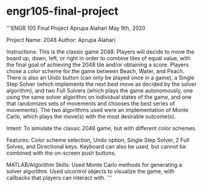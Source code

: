 # engr105-final-project
'''ENGR 105 
Final Project
Aprupa Alahari
May 9th, 2020

Project Name: 2048
Author: Aprupa Alahari

Instructions: This is the classic game 2048. Players will decide to move the board up, down, left, or right in order to combine tiles of equal value, with the final goal of achieving the 2048 tile and/or obtaining a score. Players chose a color scheme for the game between Beach, Water, and Peach. There is also an Undo button (can only be played once in a game), a Single Step Solver (which implements the next best move as decided by the solver algorithm), and two Full Solvers (which plays the game autonomously, one using the same solver algorithm on individual states of the game, and one that randomizes sets of movements and chooses the best series of movements). The two algorithms used were an implementation of Monte Carlo, which plays the move(s) with the most desirable outcome(s).

Intent: To simulate the classic 2048 game, but with different color schemes. 

Features: Color scheme selection, Undo option, Single Step Solver, 2 Full Solves, and Directional keys. Keyboard can also be used, but cannot be combined with the on-screen push buttons. 

MATLAB/Algorithm Skills: Used Monte Carlo methods for generating a solver algorithm. Used uicontrol objects to visualize the game, with callbacks that players can interact with. '''
